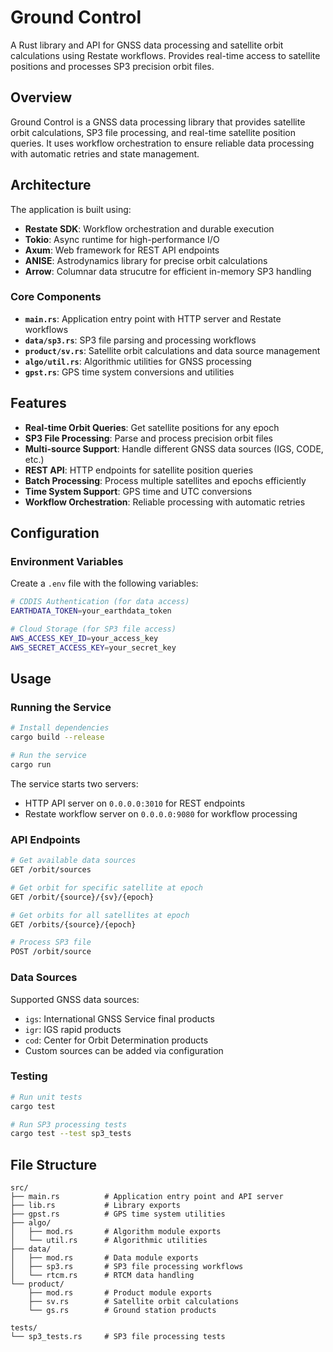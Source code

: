 # Ground Control

A Rust library and API for GNSS data processing and satellite orbit calculations using Restate workflows. Provides real-time access to satellite positions and processes SP3 precision orbit files.

## Overview

Ground Control is a GNSS data processing library that provides satellite orbit calculations, SP3 file processing, and real-time satellite position queries. It uses workflow orchestration to ensure reliable data processing with automatic retries and state management.

## Architecture

The application is built using:

- **Restate SDK**: Workflow orchestration and durable execution
- **Tokio**: Async runtime for high-performance I/O
- **Axum**: Web framework for REST API endpoints
- **ANISE**: Astrodynamics library for precise orbit calculations
- **Arrow**: Columnar data strucutre for efficient in-memory SP3 handling

### Core Components

- **`main.rs`**: Application entry point with HTTP server and Restate workflows
- **`data/sp3.rs`**: SP3 file parsing and processing workflows
- **`product/sv.rs`**: Satellite orbit calculations and data source management
- **`algo/util.rs`**: Algorithmic utilities for GNSS processing
- **`gpst.rs`**: GPS time system conversions and utilities

## Features

- **Real-time Orbit Queries**: Get satellite positions for any epoch
- **SP3 File Processing**: Parse and process precision orbit files
- **Multi-source Support**: Handle different GNSS data sources (IGS, CODE, etc.)
- **REST API**: HTTP endpoints for satellite position queries
- **Batch Processing**: Process multiple satellites and epochs efficiently
- **Time System Support**: GPS time and UTC conversions
- **Workflow Orchestration**: Reliable processing with automatic retries

## Configuration

### Environment Variables

Create a `.env` file with the following variables:

```bash
# CDDIS Authentication (for data access)
EARTHDATA_TOKEN=your_earthdata_token

# Cloud Storage (for SP3 file access)
AWS_ACCESS_KEY_ID=your_access_key
AWS_SECRET_ACCESS_KEY=your_secret_key
```

## Usage

### Running the Service

```bash
# Install dependencies
cargo build --release

# Run the service
cargo run
```

The service starts two servers:

- HTTP API server on `0.0.0.0:3010` for REST endpoints
- Restate workflow server on `0.0.0.0:9080` for workflow processing

### API Endpoints

```bash
# Get available data sources
GET /orbit/sources

# Get orbit for specific satellite at epoch
GET /orbit/{source}/{sv}/{epoch}

# Get orbits for all satellites at epoch
GET /orbits/{source}/{epoch}

# Process SP3 file
POST /orbit/source
```

### Data Sources

Supported GNSS data sources:

- `igs`: International GNSS Service final products
- `igr`: IGS rapid products
- `cod`: Center for Orbit Determination products
- Custom sources can be added via configuration

### Testing

```bash
# Run unit tests
cargo test

# Run SP3 processing tests
cargo test --test sp3_tests
```

## File Structure

```
src/
├── main.rs          # Application entry point and API server
├── lib.rs           # Library exports
├── gpst.rs          # GPS time system utilities
├── algo/
│   ├── mod.rs       # Algorithm module exports
│   └── util.rs      # Algorithmic utilities
├── data/
│   ├── mod.rs       # Data module exports
│   ├── sp3.rs       # SP3 file processing workflows
│   └── rtcm.rs      # RTCM data handling
└── product/
    ├── mod.rs       # Product module exports
    ├── sv.rs        # Satellite orbit calculations
    └── gs.rs        # Ground station products

tests/
└── sp3_tests.rs     # SP3 file processing tests
```
